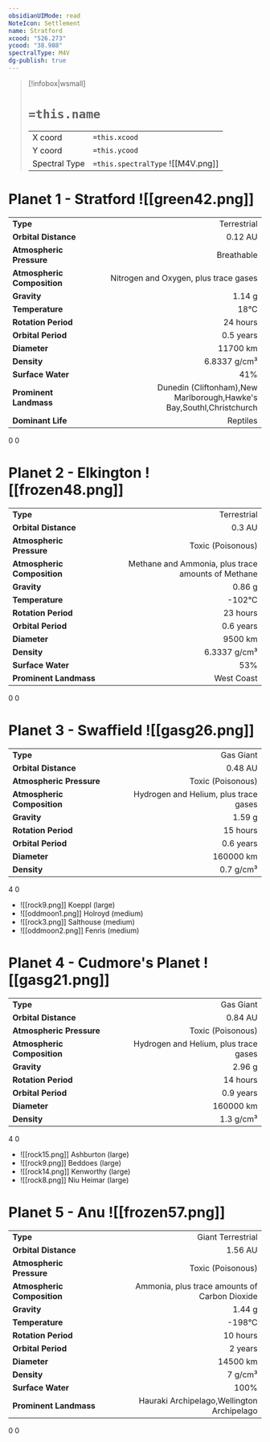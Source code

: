 ```yaml
---
obsidianUIMode: read
NoteIcon: Settlement
name: Stratford
xcood: "526.273"
ycood: "38.988"
spectralType: M4V
dg-publish: true
---
```

> [!infobox|wsmall]
> # `=this.name`
> | | |
> | - | - |
> | X coord | `=this.xcood` |
> | Y coord| `=this.ycood` |
> | Spectral Type | `=this.spectralType` ![[M4V.png]] |

# Planet 1 - Stratford ![[green42.png]]
|                             |                           |
| --------------------------- | -------------------------:|
| **Type**                    |             Terrestrial |
| **Orbital Distance**        |   0.12 AU |
| **Atmospheric Pressure**    |       Breathable |
| **Atmospheric Composition** |      Nitrogen and Oxygen, plus trace gases |
| **Gravity**                 |        1.14 g |
| **Temperature**             |    18°C |
| **Rotation Period**         |  24 hours |
| **Orbital Period** | 0.5 years |
| **Diameter**                |      11700 km | 
| **Density**                 |    6.8337 g/cm³ |
| **Surface Water**           |           41% | 
| **Prominent Landmass**      |         Dunedin (Cliftonham),New Marlborough,Hawke's Bay,Southl,Christchurch | 
| **Dominant Life**           |         Reptiles |



0
0



# Planet 2 - Elkington ![[frozen48.png]]
|                             |                           |
| --------------------------- | -------------------------:|
| **Type**                    |             Terrestrial |
| **Orbital Distance**        |   0.3 AU |
| **Atmospheric Pressure**    |       Toxic (Poisonous) |
| **Atmospheric Composition** |      Methane and Ammonia, plus trace amounts of Methane |
| **Gravity**                 |        0.86 g |
| **Temperature**             |    -102°C |
| **Rotation Period**         |  23 hours |
| **Orbital Period** | 0.6 years |
| **Diameter**                |      9500 km | 
| **Density**                 |    6.3337 g/cm³ |
| **Surface Water**           |           53% | 
| **Prominent Landmass**      |         West Coast | 



0
0



# Planet 3 - Swaffield ![[gasg26.png]]
|                             |                           |
| --------------------------- | -------------------------:|
| **Type**                    |             Gas Giant |
| **Orbital Distance**        |   0.48 AU |
| **Atmospheric Pressure**    |       Toxic (Poisonous) |
| **Atmospheric Composition** |      Hydrogen and Helium, plus trace gases |
| **Gravity**                 |        1.59 g |
| **Rotation Period**         |  15 hours |
| **Orbital Period** | 0.6 years |
| **Diameter**                |      160000 km | 
| **Density**                 |    0.7 g/cm³ |



4
0

- ![[rock9.png]] Koeppl (large)
- ![[oddmoon1.png]] Holroyd (medium)
- ![[rock3.png]] Salthouse (medium)
- ![[oddmoon2.png]] Fenris (medium)


# Planet 4 - Cudmore's Planet ![[gasg21.png]]
|                             |                           |
| --------------------------- | -------------------------:|
| **Type**                    |             Gas Giant |
| **Orbital Distance**        |   0.84 AU |
| **Atmospheric Pressure**    |       Toxic (Poisonous) |
| **Atmospheric Composition** |      Hydrogen and Helium, plus trace gases |
| **Gravity**                 |        2.96 g |
| **Rotation Period**         |  14 hours |
| **Orbital Period** | 0.9 years |
| **Diameter**                |      160000 km | 
| **Density**                 |    1.3 g/cm³ |



4
0

- ![[rock15.png]] Ashburton (large)
- ![[rock9.png]] Beddoes (large)
- ![[rock14.png]] Kenworthy (large)
- ![[rock8.png]] Niu Heimar (large)


# Planet 5 - Anu ![[frozen57.png]]
|                             |                           |
| --------------------------- | -------------------------:|
| **Type**                    |             Giant Terrestrial |
| **Orbital Distance**        |   1.56 AU |
| **Atmospheric Pressure**    |       Toxic (Poisonous) |
| **Atmospheric Composition** |      Ammonia, plus trace amounts of Carbon Dioxide |
| **Gravity**                 |        1.44 g |
| **Temperature**             |    -198°C |
| **Rotation Period**         |  10 hours |
| **Orbital Period** | 2 years |
| **Diameter**                |      14500 km | 
| **Density**                 |    7 g/cm³ |
| **Surface Water**           |           100% | 
| **Prominent Landmass**      |         Hauraki Archipelago,Wellington Archipelago | 



0
0



